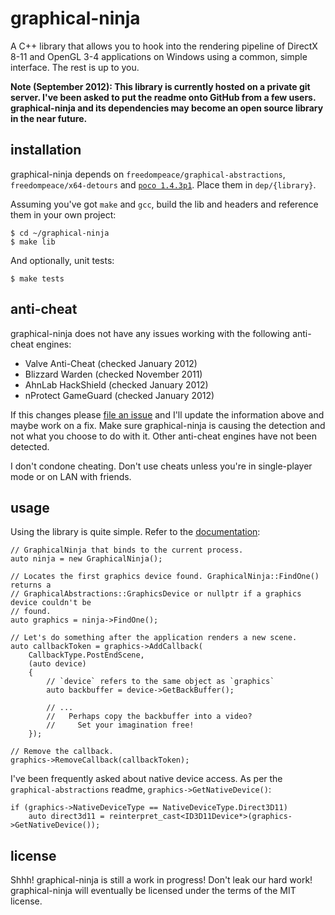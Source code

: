 graphical-ninja
===============

A C++ library that allows you to hook into the rendering pipeline of DirectX 8-11 and OpenGL 3-4 applications on Windows using a common, simple interface. The rest is up to you. 

**Note (September 2012): This library is currently hosted on a private git server. I've been asked to put the readme onto GitHub from a few users. graphical-ninja and its dependencies may become an open source library in the near future.**

## installation
graphical-ninja depends on `freedompeace/graphical-abstractions`, `freedompeace/x64-detours` and [`poco 1.4.3p1`](https://sourceforge.net/projects/poco/files/sources/poco-1.4.3/poco-1.4.3p1-all.tar.gz/download). Place them in `dep/{library}`.

Assuming you've got `make` and `gcc`, build the lib and headers and reference them in your own project:

	$ cd ~/graphical-ninja
	$ make lib

And optionally, unit tests:

	$ make tests 

## anti-cheat
graphical-ninja does not have any issues working with the following anti-cheat engines:

- Valve Anti-Cheat (checked January 2012)
- Blizzard Warden (checked November 2011)
- AhnLab HackShield (checked January 2012)
- nProtect GameGuard (checked January 2012)

If this changes please [file an issue](http://internal.freedompeace.net/projects/graphical-ninja/issues) and I'll update the information above and maybe work on a fix. Make sure graphical-ninja is causing the detection and not what you choose to do with it. Other anti-cheat engines have not been detected.

I don't condone cheating. Don't use cheats unless you're in single-player mode or on LAN with friends.

## usage
Using the library is quite simple. Refer to the [documentation](http://internal.freedompeace.net/projects/graphical-ninja/docs):

	// GraphicalNinja that binds to the current process.
	auto ninja = new GraphicalNinja();
	
	// Locates the first graphics device found. GraphicalNinja::FindOne() returns a 
	// GraphicalAbstractions::GraphicsDevice or nullptr if a graphics device couldn't be
	// found.
	auto graphics = ninja->FindOne();

	// Let's do something after the application renders a new scene.
	auto callbackToken = graphics->AddCallback(
		CallbackType.PostEndScene,
		(auto device)
		{
			// `device` refers to the same object as `graphics`
			auto backbuffer = device->GetBackBuffer();
	
			// ...
			//   Perhaps copy the backbuffer into a video?
			//     Set your imagination free!
		});
	
	// Remove the callback.
	graphics->RemoveCallback(callbackToken);

I've been frequently asked about native device access. As per the `graphical-abstractions` readme, `graphics->GetNativeDevice()`:

	if (graphics->NativeDeviceType == NativeDeviceType.Direct3D11)
		auto direct3d11 = reinterpret_cast<ID3D11Device*>(graphics->GetNativeDevice());


## license
Shhh! graphical-ninja is still a work in progress! Don't leak our hard work! graphical-ninja will eventually be licensed under the terms of the MIT license.